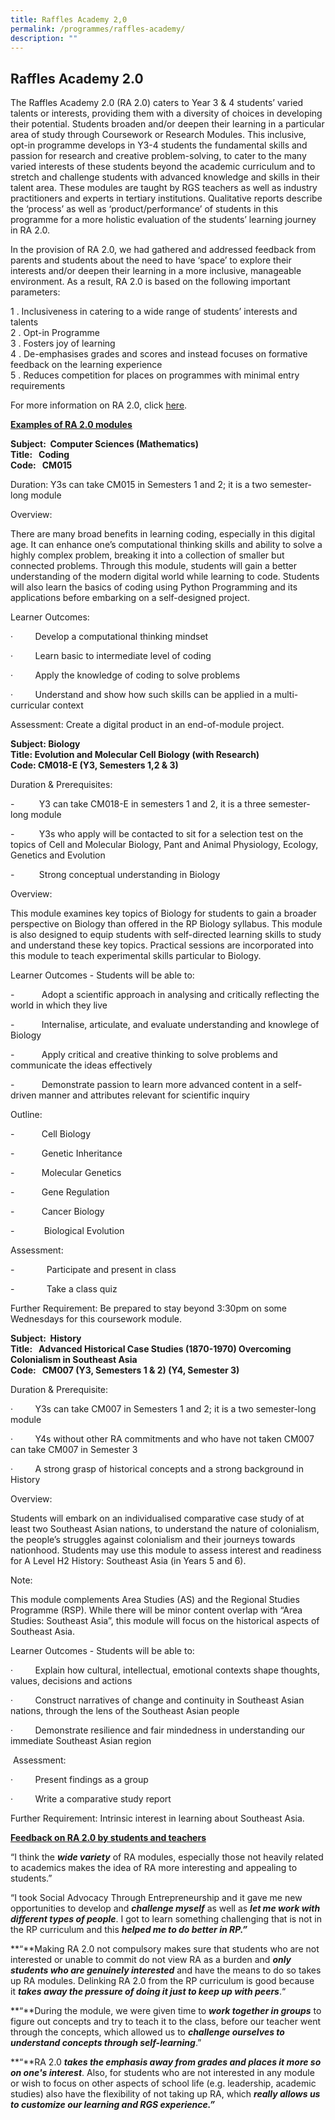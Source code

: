```yaml
---
title: Raffles Academy 2,0
permalink: /programmes/raffles-academy/
description: ""
---
```

## Raffles Academy 2.0

The Raffles Academy 2.0 (RA 2.0) caters to Year 3 & 4 students’ varied talents or interests, providing them with a diversity of choices in developing their potential. Students broaden and/or deepen their learning in a particular area of study through Coursework or Research Modules. This inclusive, opt-in programme develops in Y3-4 students the fundamental skills and passion for research and creative problem-solving, to cater to the many varied interests of these students beyond the academic curriculum and to stretch and challenge students with advanced knowledge and skills in their talent area. These modules are taught by RGS teachers as well as industry practitioners and experts in tertiary institutions. Qualitative reports describe the ‘process’ as well as ‘product/performance’ of students in this programme for a more holistic evaluation of the students’ learning journey in RA 2.0. 

In the provision of RA 2.0, we had gathered and addressed feedback from parents and students about the need to have ‘space’ to explore their interests and/or deepen their learning in a more inclusive, manageable environment. As a result, RA 2.0 is based on the following important parameters:

1 \.  Inclusiveness in catering to a wide range of students’ interests and talents<br>
2 \.  Opt-in Programme<br>
3 \.  Fosters joy of learning<br>
4 \.  De-emphasises grades and scores and instead focuses on formative feedback on the learning experience  <br>
5 \.  Reduces competition for places on programmes with minimal entry requirements

For more information on RA 2.0, click [here](/files/2019%20RA%20Handbook.pdf).

**<u>Examples of RA 2.0 modules</u>**

**Subject:  Computer Sciences (Mathematics)**<br>
**Title:   Coding** <br>
**Code:   CM015**

Duration: Y3s can take CM015 in Semesters 1 and 2; it is a two semester-long module

Overview:

There are many broad benefits in learning coding, especially in this digital age. It can enhance one’s computational thinking skills and ability to solve a highly complex problem, breaking it into a collection of smaller but connected problems. Through this module, students will gain a better understanding of the modern digital world while learning to code. Students will also learn the basics of coding using Python Programming and its applications before embarking on a self-designed project.

Learner Outcomes:

·         Develop a computational thinking mindset

·         Learn basic to intermediate level of coding

·         Apply the knowledge of coding to solve problems

·         Understand and show how such skills can be applied in a multi-curricular context

Assessment: Create a digital product in an end-of-module project.

**Subject: Biology**<br>
**Title: Evolution and Molecular Cell Biology (with Research)**<br>
**Code: CM018-E (Y3, Semesters 1,2 & 3)**

Duration & Prerequisites:

\-          Y3 can take CM018-E in semesters 1 and 2, it is a three semester-long module

\-          Y3s who apply will be contacted to sit for a selection test on the topics of Cell and Molecular Biology, Pant and Animal Physiology, Ecology, Genetics and Evolution

\-          Strong conceptual understanding in Biology

Overview:

This module examines key topics of Biology for students to gain a broader perspective on Biology than offered in the RP Biology syllabus. This module is also designed to equip students with self-directed learning skills to study and understand these key topics. Practical sessions are incorporated into this module to teach experimental skills particular to Biology.

Learner Outcomes - Students will be able to:

\-           Adopt a scientific approach in analysing and critically reflecting the world in which they live

\-           Internalise, articulate, and evaluate understanding and knowlege of Biology

\-           Apply critical and creative thinking to solve problems and communicate the ideas effectively

\-           Demonstrate passion to learn more advanced content in a self-driven manner and attributes relevant for scientific inquiry

Outline:

\-           Cell Biology

\-           Genetic Inheritance

\-           Molecular Genetics

\-           Gene Regulation

\-           Cancer Biology

\-            Biological Evolution

Assessment:

\-             Participate and present in class

\-             Take a class quiz

Further Requirement: Be prepared to stay beyond 3:30pm on some Wednesdays for this coursework module.

**Subject:  History**<br>
**Title:   Advanced Historical Case Studies (1870-1970) Overcoming Colonialism in Southeast Asia**<br>
**Code:   CM007 (Y3, Semesters 1 & 2) (Y4, Semester 3)**

Duration & Prerequisite:

·         Y3s can take CM007 in Semesters 1 and 2; it is a two semester-long module

·         Y4s without other RA commitments and who have not taken CM007 can take CM007 in Semester 3

·         A strong grasp of historical concepts and a strong background in History

Overview:

Students will embark on an individualised comparative case study of at least two Southeast Asian nations, to understand the nature of colonialism, the people’s struggles against colonialism and their journeys towards nationhood. Students may use this module to assess interest and readiness for A Level H2 History: Southeast Asia (in Years 5 and 6).

Note:

This module complements Area Studies (AS) and the Regional Studies Programme (RSP). While there will be minor content overlap with “Area Studies: Southeast Asia”, this module will focus on the historical aspects of Southeast Asia. 

Learner Outcomes - Students will be able to:

·         Explain how cultural, intellectual, emotional contexts shape thoughts, values, decisions and actions

·         Construct narratives of change and continuity in Southeast Asian nations, through the lens of the Southeast Asian people

·         Demonstrate resilience and fair mindedness in understanding our immediate Southeast Asian region

 Assessment:

·         Present findings as a group

·         Write a comparative study report

Further Requirement: Intrinsic interest in learning about Southeast Asia.

**<u>Feedback on RA 2.0 by students and teachers</u>**

“I think the **_wide variety_** of RA modules, especially those not heavily related to academics makes the idea of RA more interesting and appealing to students.”

“I took Social Advocacy Through Entrepreneurship and it gave me new opportunities to develop and **_challenge myself_** as well as **_let me work with different types of people_**. I got to learn something challenging that is not in the RP curriculum and this **_helped me to do better in RP.”_**

**“**Making RA 2.0 not compulsory makes sure that students who are not interested or unable to commit do not view RA as a burden and **_only students who are genuinely interested_** and have the means to do so takes up RA modules. Delinking RA 2.0 from the RP curriculum is good because it **_takes away the pressure of doing it just to keep up with peers_**.“

**“**During the module, we were given time to **_work together in groups_** to figure out concepts and try to teach it to the class, before our teacher went through the concepts, which allowed us to **_challenge ourselves to understand concepts through self-learning_**.”

**“**RA 2.0 **_takes the emphasis away from grades and places it more so on one's interest_**. Also, for students who are not interested in any module or wish to focus on other aspects of school life (e.g. leadership, academic studies) also have the flexibility of not taking up RA, which **_really allows us to customize our learning and RGS experience.”_**